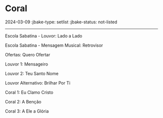 # Coral
2024-03-09
:jbake-type: setlist
:jbake-status: not-listed

----
Escola Sabatina - Louvor:
    Lado a Lado

Escola Sabatina - Mensagem Musical:
    Retrovisor

Ofertas:
    Quero Ofertar

Louvor 1:
    Mensageiro

Louvor 2:
    Teu Santo Nome

Louvor Alternativo:
    Brilhar Por Ti

Coral 1:
    Eu Clamo Cristo

Coral 2:
    A Benção

Coral 3:
    A Ele a Glória


```
